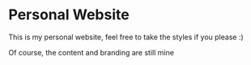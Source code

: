 
  # Personal Website

  This is my personal website, feel free to take the styles if you please :)

  Of course, the content and branding are still mine
  
